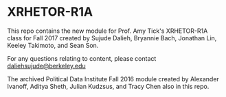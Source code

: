 # XRHETOR-R1A

This repo contains the new module for Prof. Amy Tick's XRHETOR-R1A class for Fall 2017 created by Sujude Dalieh, Bryannie Bach, Jonathan Lin, Keeley Takimoto, and Sean Son. 

For any questions relating to content, please contact daliehsujude@berkeley.edu

The archived Political Data Institute Fall 2016 module created by Alexander Ivanoff, Aditya Sheth, Julian Kudzsus, and Tracy Chen also in this repo. 


